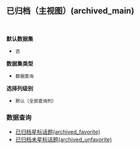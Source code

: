 ## 已归档（主视图）(archived_main) <!-- {docsify-ignore-all} -->



<br>
<p class="panel-title"><b>默认数据集</b></p>

* `否`

<p class="panel-title"><b>数据集类型</b></p>

* `数据查询`

<p class="panel-title"><b>选择列级别</b></p>

* `默认（全部查询列）`




### 数据查询
  * [已归档星标话题(archived_favorite)](module/Team/discuss_topic/query/archived_favorite)
  * [已归档未星标话题(archived_unfavorite)](module/Team/discuss_topic/query/archived_unfavorite)
